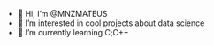 - 👋 Hi, I’m @MNZMATEUS
- 👀 I’m interested in cool projects about data science
- 🌱 I’m currently learning C;C++

<!---
MNZMATEUS/MNZMATEUS is a ✨ special ✨ repository because its `README.md` (this file) appears on your GitHub profile.
You can click the Preview link to take a look at your changes.
--->

